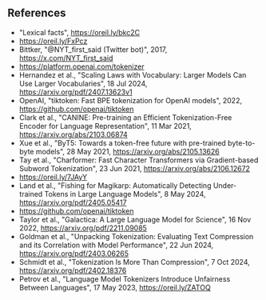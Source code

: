 ## References

* "Lexical facts", https://oreil.ly/bkc2C
* https://oreil.ly/FxPcz
* Bittker, "@NYT_first_said (Twitter bot)", 2017, https://x.com/NYT_first_said
* https://platform.openai.com/tokenizer
* Hernandez et al., "Scaling Laws with Vocabulary: Larger Models Can Use Larger Vocabularies", 18 Jul 2024, https://arxiv.org/pdf/2407.13623v1
* OpenAI, "tiktoken: Fast BPE tokenization for OpenAI models", 2022, https://github.com/openai/tiktoken
* Clark et al., "CANINE: Pre-training an Efficient Tokenization-Free Encoder for Language Representation", 11 Mar 2021, https://arxiv.org/abs/2103.06874
* Xue et al., "ByT5: Towards a token-free future with pre-trained byte-to-byte models", 28 May 2021, https://arxiv.org/abs/2105.13626
* Tay et al., "Charformer: Fast Character Transformers via Gradient-based Subword Tokenization", 23 Jun 2021, https://arxiv.org/abs/2106.12672
* https://oreil.ly/7JAyY
* Land et al., "Fishing for Magikarp: Automatically Detecting Under-trained Tokens in Large Language Models", 8 May 2024, https://arxiv.org/pdf/2405.05417
* https://github.com/openai/tiktoken
* Taylor et al., "Galactica: A Large Language Model for Science", 16 Nov 2022, https://arxiv.org/pdf/2211.09085
* Goldman et al., "Unpacking Tokenization: Evaluating Text Compression and its Correlation
with Model Performance", 22 Jun 2024, https://arxiv.org/pdf/2403.06265
* Schmidt  et al., "Tokenization Is More Than Compression", 7 Oct 2024, https://arxiv.org/pdf/2402.18376
* Petrov et al., "Language Model Tokenizers Introduce Unfairness Between Languages", 17 May 2023, https://oreil.ly/ZATOQ